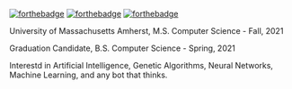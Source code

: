 [![forthebadge](https://forthebadge.com/images/badges/open-source.svg)](https://forthebadge.com)
[![forthebadge](https://forthebadge.com/images/badges/makes-people-smile.svg)](https://forthebadge.com)
[![forthebadge](https://forthebadge.com/images/badges/powered-by-black-magic.svg)](https://forthebadge.com)
<p>University of Massachusetts Amherst, M.S. Computer Science - Fall, 2021</p>
<p>Graduation Candidate, B.S. Computer Science - Spring, 2021</p>
<p>Interestd in Artificial Intelligence, Genetic Algorithms, Neural Networks, Machine Learning, and any bot that thinks.</p>
